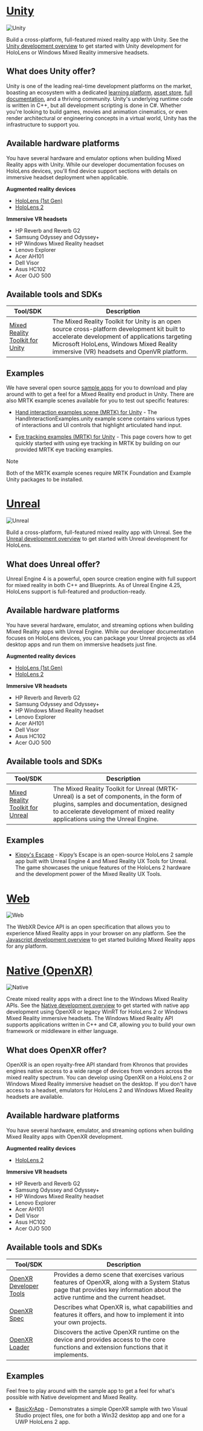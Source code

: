 # [Unity](#tab/unity)

![Unity](../images/unity_logo_banner.png)<br>

Build a cross-platform, full-featured mixed reality app with Unity. See the [Unity development overview](../unity-development-overview.md) to get started with Unity development for HoloLens or Windows Mixed Reality immersive headsets.

## What does Unity offer?

Unity is one of the leading real-time development platforms on the market, boasting an ecosystem with a dedicated [learning platform](https://unity.com/products/learn-premium), [asset store](https://assetstore.unity.com/), [full documentation](https://docs.unity3d.com/Manual/index.html), and a thriving community. Unity's underlying runtime code is written in C++, but all development scripting is done in C#. Whether you're looking to build games, movies and animation cinematics, or even render architectural or engineering concepts in a virtual world, Unity has the infrastructure to support you.

## Available hardware platforms

You have several hardware and emulator options when building Mixed Reality apps with Unity. While our developer documentation focuses on HoloLens devices, you'll find device support sections with details on immersive headset deployment when applicable.

**Augmented reality devices**
* [HoloLens (1st Gen)](https://docs.microsoft.com/hololens/hololens1-hardware)
* [HoloLens 2](https://docs.microsoft.com/hololens/hololens2-hardware)

**Immersive VR headsets**
* HP Reverb and Reverb G2
* Samsung Odyssey and Odyssey+
* HP Windows Mixed Reality headset
* Lenovo Explorer
* Acer AH101
* Dell Visor
* Asus HC102
* Acer OJO 500

## Available tools and SDKs

|  Tool/SDK  |  Description  |
| --- | --- |
| [Mixed Reality Toolkit for Unity](../mrtk-getting-started.md) | The Mixed Reality Toolkit for Unity is an open source cross-platform development kit built to accelerate development of applications targeting Microsoft HoloLens, Windows Mixed Reality immersive (VR) headsets and OpenVR platform. |

## Examples

We have several open source [sample apps](../samples.md) for you to download and play around with to get a feel for a Mixed Reality end product in Unity. There are also MRTK example scenes available for you to test out specific features:
* [Hand interaction examples scene (MRTK) for Unity](https://microsoft.github.io/MixedRealityToolkit-Unity/Documentation/GettingStartedWithTheMRTK.html#open-and-run-the-handinteractionexamples-scene-in-editor) -
The HandInteractionExamples.unity example scene contains various types of interactions and UI controls that highlight articulated hand input.

* [Eye tracking examples (MRTK) for Unity](https://microsoft.github.io/MixedRealityToolkit-Unity/Documentation/EyeTracking/EyeTracking_ExamplesOverview.html) - 
This page covers how to get quickly started with using eye tracking in MRTK by building on our provided MRTK eye tracking examples.

>[!NOTE]
>Both of the MRTK example scenes require MRTK Foundation and Example Unity packages to be installed.

# [Unreal](#tab/unreal)

![Unreal](../images/unreal_logo_banner.png)

Build a cross-platform, full-featured mixed reality app with Unreal. See the [Unreal development overview](../unreal-development-overview.md) to get started with Unreal development for HoloLens.

## What does Unreal offer?

Unreal Engine 4 is a powerful, open source creation engine with full support for mixed reality in both C++ and Blueprints. As of Unreal Engine 4.25, HoloLens support is full-featured and production-ready.

## Available hardware platforms

You have several hardware, emulator, and streaming options when building Mixed Reality apps with Unreal Engine. While our developer documentation focuses on HoloLens devices, you can package your Unreal projects as x64 desktop apps and run them on immersive headsets just fine.

**Augmented reality devices**
* [HoloLens (1st Gen)](https://docs.microsoft.com/hololens/hololens1-hardware)
* [HoloLens 2](https://docs.microsoft.com/hololens/hololens2-hardware)

**Immersive VR headsets**
* HP Reverb and Reverb G2
* Samsung Odyssey and Odyssey+
* HP Windows Mixed Reality headset
* Lenovo Explorer
* Acer AH101
* Dell Visor
* Asus HC102
* Acer OJO 500

## Available tools and SDKs

|  Tool/SDK  |  Description  |
| --- | --- |
| [Mixed Reality Toolkit for Unreal](https://github.com/microsoft/MixedRealityToolkit-Unreal) | The Mixed Reality Toolkit for Unreal (MRTK-Unreal) is a set of components, in the form of plugins, samples and documentation, designed to accelerate development of mixed reality applications using the Unreal Engine. |

## Examples

* [Kippy's Escape](unreal-kippys-escape.md) - Kippy’s Escape is an open-source HoloLens 2 sample app built with Unreal Engine 4 and Mixed Reality UX Tools for Unreal. The game showcases the unique features of the HoloLens 2 hardware and the development power of the Mixed Reality UX Tools.


# [Web](#tab/web)

![Web](../images/javascript_logo_banner.png)

The WebXR Device API is an open specification that allows you to experience Mixed Reality apps in your browser on any platform. See the [Javascript development overview](../javascript-development-overview.md) to get started building Mixed Reality apps for any platform.


# [Native (OpenXR)](#tab/native)

 ![Native](../images/native_logo_banner.png)

Create mixed reality apps with a direct line to the Windows Mixed Reality APIs. See the [Native development overview](../directx-development-overview.md) to get started with native app development using OpenXR or legacy WinRT for HoloLens 2 or Windows Mixed Reality immersive headsets. The Windows Mixed Reality API supports applications written in C++ and C#, allowing you to build your own framework or middleware in either language.

## What does OpenXR offer?

OpenXR is an open royalty-free API standard from Khronos that provides engines native access to a wide range of devices from vendors across the mixed reality spectrum. You can develop using OpenXR on a HoloLens 2 or Windows Mixed Reality immersive headset on the desktop. If you don't have access to a headset, emulators for HoloLens 2 and Windows Mixed Reality headsets are available.

## Available hardware platforms

You have several hardware, emulator, and streaming options when building Mixed Reality apps with OpenXR development. 

**Augmented reality devices**
* [HoloLens 2](https://docs.microsoft.com/hololens/hololens2-hardware)

**Immersive VR headsets**
* HP Reverb and Reverb G2
* Samsung Odyssey and Odyssey+
* HP Windows Mixed Reality headset
* Lenovo Explorer
* Acer AH101
* Dell Visor
* Asus HC102
* Acer OJO 500

## Available tools and SDKs

|  Tool/SDK  |  Description  |
| --- | --- |
| [OpenXR Developer Tools](../openxr-getting-started.md#getting-the-windows-mixed-reality-openxr-developer-tools) | Provides a demo scene that exercises various features of OpenXR, along with a System Status page that provides key information about the active runtime and the current headset. |
| [OpenXR Spec](https://www.khronos.org/registry/OpenXR/specs/1.0/html/xrspec.html) |  Describes what OpenXR is, what capabilities and features it offers, and how to implement it into your own projects. |
| [OpenXR Loader](../openxr-getting-started.md#integrate-the-openxr-loader-into-a-project) | Discovers the active OpenXR runtime on the device and provides access to the core functions and extension functions that it implements. |

## Examples

Feel free to play around with the sample app to get a feel for what's possible with Native development and Mixed Reality.

<!-- Go to actual GH link for more samples -->
* [BasicXrApp](https://github.com/microsoft/OpenXR-MixedReality/tree/master/samples/BasicXrApp) - Demonstrates a simple OpenXR sample with two Visual Studio project files, one for both a Win32 desktop app and one for a UWP HoloLens 2 app.
